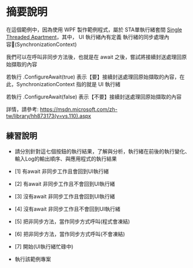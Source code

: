 # 摘要說明

在這個範例中，因為使用 WPF 製作範例程式，屬於  STA單執行緒套間  [Single Threaded Apartment](https://msdn.microsoft.com/en-us/library/system.threading.apartmentstate(v=vs.110).aspx)，其中， UI 執行緒內有定義 執行緒的同步處理內容(SynchronizationContext) 

我們可以在呼叫非同步方法後，也就是在 await 之後，嘗試將接續封送處理回原始擷取的內容

若執行 .ConfigureAwait(true) 表示【要】接續封送處理回原始擷取的內容，在此，SynchronizationContext 指的就是 UI 執行緒

若執行 .ConfigureAwait(false) 表示【不要】接續封送處理回原始擷取的內容
    
詳情，請參考: https://msdn.microsoft.com/zh-tw/library/hh873173(v=vs.110).aspx

## 練習說明

* 請分別針對這七個按鈕的執行結果，了解與分析，執行緒在前後的執行變化、輸入Log的輸出順序、與應用程式的執行結果
* [1] 有await 非同步工作且會回到UI執行緒
* [2] 有await 非同步工作且不會回到UI執行緒
* [3] 沒有await 非同步工作且會回到UI執行緒
* [4] 沒有await 非同步工作且不會回到UI執行緒
* [5] 把非同步方法，當作同步方式呼叫(程式會凍結)
* [6] 把非同步方法，當作同步方式呼叫(不會凍結)
* [7] 開始(UI執行緒忙碌中)


* 執行該範例專案
